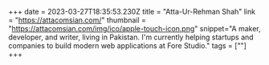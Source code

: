 +++
date = 2023-03-27T18:35:53.230Z
title = "Atta-Ur-Rehman Shah"
link = "https://attacomsian.com/"
thumbnail = "https://attacomsian.com/img/ico/apple-touch-icon.png"
snippet="A maker, developer, and writer, living in Pakistan. I'm currently helping startups and companies to build modern web applications at Fore Studio."
tags = [""]
+++
